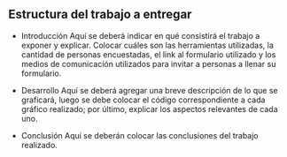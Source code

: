 ## Estructura del trabajo a entregar

- Introducción
Aquí se deberá indicar en qué consistirá el trabajo a exponer y explicar. 
Colocar cuáles son las herramientas utilizadas, la cantidad de personas encuestadas,
el link al formulario utilizado y los medios de comunicacíón utilizados para invitar a personas 
a llenar su formulario.

- Desarrollo
Aquí se deberá agregar una breve descripción de lo que se graficará, luego se debe
colocar el código correspondiente a cada gráfico realizado; por último, explicar los aspectos
relevantes de cada uno.

- Conclusión
Aquí se deberán colocar las conclusiones del trabajo realizado.
